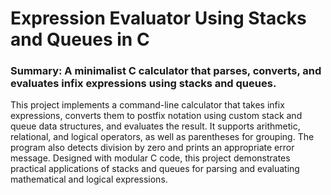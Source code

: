# Expression Evaluator Using Stacks and Queues in C

### Summary: A minimalist C calculator that parses, converts, and evaluates infix expressions using stacks and queues.

This project implements a command-line calculator that takes infix expressions, converts them to postfix notation using custom stack and queue data structures, and evaluates the result.
It supports arithmetic, relational, and logical operators, as well as parentheses for grouping. The program also detects division by zero and prints an appropriate error message. Designed with modular C code, this project demonstrates practical applications of stacks and queues for parsing and evaluating mathematical and logical expressions.
